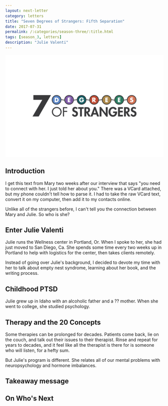```yaml
---
layout: next-letter
category: letters
title: "Seven Degrees of Strangers: Fifth Separation"
date: 2017-07-31
permalink: /:categories/season-three/:title.html
tags: [season_3, letters]
description: "Julie Valenti"
---
```


<img src="https://github.com/jermspeaks/jermspeaks.github.io/blob/master/assets/images/7_Degrees_Of_Strangers_Letterhead.png?raw=true" alt="7 Degrees of Strangers Letterhead" width="600" />

## Introduction

I get this text from Mary two weeks after our interview that says "you need to connect with her. I just told her about you." There was a VCard attached, but my phone couldn't tell how to parse it. I had to take the raw VCard text, convert it on my computer, then add it to my contacts online.

Unlike all of the strangers before, I can't tell you the connection between Mary and Julie. So who is she?

## Enter Julie Valenti

Julie runs the Wellness center in Portland, Or. When I spoke to her, she had just moved to San Diego, Ca. She spends some time every two weeks up in Portland to help with logistics for the center, then takes clients remotely.

Instead of going over Julie's background, I decided to devote my time with her to talk about empty nest syndrome, learning about her book, and the writing process.

## Childhood PTSD

Julie grew up in Idaho with an alcoholic father and a ?? mother. When she went to college, she studied psychology. 

## Therapy and the 20 Concepts

Some therapies can be prolonged for decades. Patients come back, lie on the couch, and talk out their issues to their therapist. Rinse and repeat for years to decades, and it feel like all the therapist is there for is someone who will listen, for a hefty sum.

But Julie's program is different. She relates all of our mental problems with neuropsychology and hormone imbalances.

## Takeaway message



## On Who's Next
